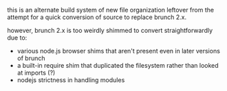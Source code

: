 this is an alternate build system of new file organization leftover from the attempt for a quick conversion of source to replace brunch 2.x.

however, brunch 2.x is too weirdly shimmed to convert straightforwardly due to:

* various node.js browser shims that aren't present even in later versions of brunch
* a built-in require shim that duplicated the filesystem rather than looked at imports (?)
* nodejs strictness in handling modules

